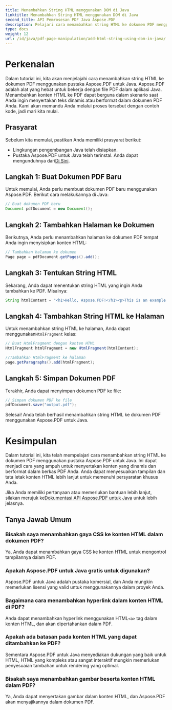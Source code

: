 ```yaml
---
title: Menambahkan String HTML menggunakan DOM di Java
linktitle: Menambahkan String HTML menggunakan DOM di Java
second_title: API Pemrosesan PDF Java Aspose.PDF
description: Pelajari cara menambahkan string HTML ke dokumen PDF menggunakan pustaka Aspose.PDF for Java. Panduan langkah demi langkah ini akan menunjukkan prosesnya dengan contoh kode sumber.
type: docs
weight: 12
url: /id/java/pdf-page-manipulation/add-html-string-using-dom-in-java/
---
```


# Perkenalan
Dalam tutorial ini, kita akan menjelajahi cara menambahkan string HTML ke dokumen PDF menggunakan pustaka Aspose.PDF untuk Java. Aspose.PDF adalah alat yang hebat untuk bekerja dengan file PDF dalam aplikasi Java. Menambahkan konten HTML ke PDF dapat berguna dalam skenario saat Anda ingin menyertakan teks dinamis atau berformat dalam dokumen PDF Anda. Kami akan memandu Anda melalui proses tersebut dengan contoh kode, jadi mari kita mulai.

## Prasyarat
Sebelum kita memulai, pastikan Anda memiliki prasyarat berikut:
- Lingkungan pengembangan Java telah disiapkan.
-  Pustaka Aspose.PDF untuk Java telah terinstal. Anda dapat mengunduhnya dari[Di Sini](https://releases.aspose.com/pdf/java/).

## Langkah 1: Buat Dokumen PDF Baru
Untuk memulai, Anda perlu membuat dokumen PDF baru menggunakan Aspose.PDF. Berikut cara melakukannya di Java:

```java
// Buat dokumen PDF baru
Document pdfDocument = new Document();
```

## Langkah 2: Tambahkan Halaman ke Dokumen
Berikutnya, Anda perlu menambahkan halaman ke dokumen PDF tempat Anda ingin menyisipkan konten HTML:

```java
// Tambahkan halaman ke dokumen
Page page = pdfDocument.getPages().add();
```

## Langkah 3: Tentukan String HTML
Sekarang, Anda dapat menentukan string HTML yang ingin Anda tambahkan ke PDF. Misalnya:

```java
String htmlContent = "<h1>Hello, Aspose.PDF!</h1><p>This is an example of adding HTML content to a PDF document.</p>";
```

## Langkah 4: Tambahkan String HTML ke Halaman
 Untuk menambahkan string HTML ke halaman, Anda dapat menggunakan`HtmlFragment` kelas:

```java
// Buat HtmlFragment dengan konten HTML
HtmlFragment htmlFragment = new HtmlFragment(htmlContent);

//Tambahkan HtmlFragment ke halaman
page.getParagraphs().add(htmlFragment);
```

## Langkah 5: Simpan Dokumen PDF
Terakhir, Anda dapat menyimpan dokumen PDF ke file:

```java
// Simpan dokumen PDF ke file
pdfDocument.save("output.pdf");
```

Selesai! Anda telah berhasil menambahkan string HTML ke dokumen PDF menggunakan Aspose.PDF untuk Java.

# Kesimpulan
Dalam tutorial ini, kita telah mempelajari cara menambahkan string HTML ke dokumen PDF menggunakan pustaka Aspose.PDF untuk Java. Ini dapat menjadi cara yang ampuh untuk menyertakan konten yang dinamis dan berformat dalam berkas PDF Anda. Anda dapat menyesuaikan tampilan dan tata letak konten HTML lebih lanjut untuk memenuhi persyaratan khusus Anda.

 Jika Anda memiliki pertanyaan atau memerlukan bantuan lebih lanjut, silakan merujuk ke[Dokumentasi API Aspose.PDF untuk Java](https://reference.aspose.com/pdf/java/) untuk lebih jelasnya.

## Tanya Jawab Umum

### Bisakah saya menambahkan gaya CSS ke konten HTML dalam dokumen PDF?
   Ya, Anda dapat menambahkan gaya CSS ke konten HTML untuk mengontrol tampilannya dalam PDF.

### Apakah Aspose.PDF untuk Java gratis untuk digunakan?
   Aspose.PDF untuk Java adalah pustaka komersial, dan Anda mungkin memerlukan lisensi yang valid untuk menggunakannya dalam proyek Anda.

### Bagaimana cara menambahkan hyperlink dalam konten HTML di PDF?
   Anda dapat menambahkan hyperlink menggunakan HTML`<a>` tag dalam konten HTML, dan akan dipertahankan dalam PDF.

### Apakah ada batasan pada konten HTML yang dapat ditambahkan ke PDF?
   Sementara Aspose.PDF untuk Java menyediakan dukungan yang baik untuk HTML, HTML yang kompleks atau sangat interaktif mungkin memerlukan penyesuaian tambahan untuk rendering yang optimal.

### Bisakah saya menambahkan gambar beserta konten HTML dalam PDF?
   Ya, Anda dapat menyertakan gambar dalam konten HTML, dan Aspose.PDF akan menyajikannya dalam dokumen PDF.